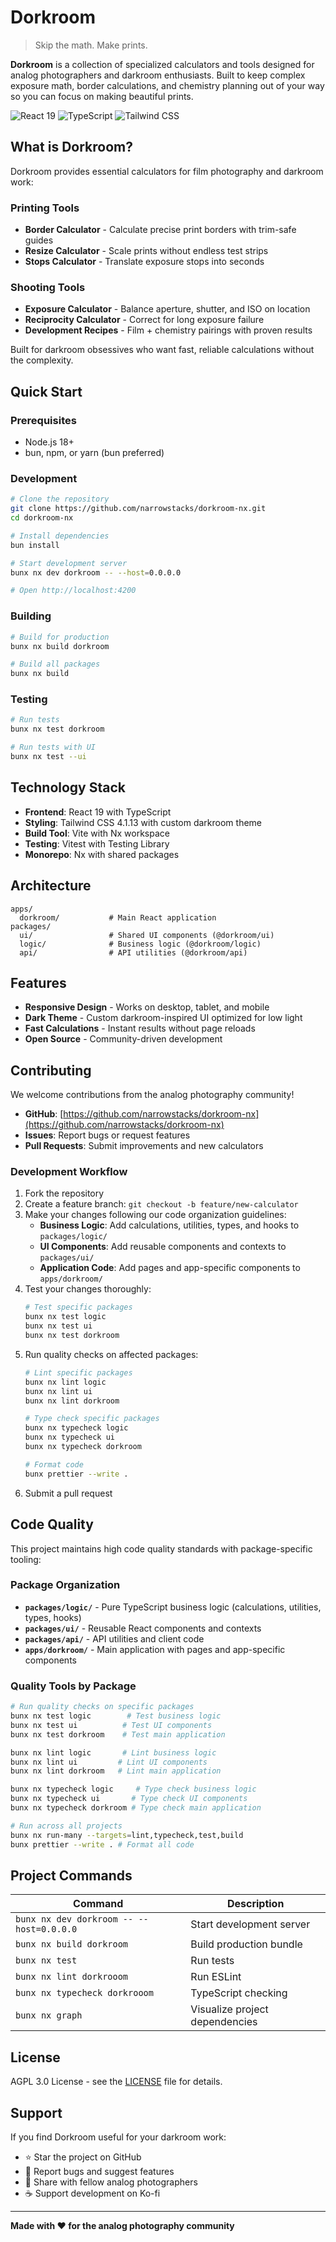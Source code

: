 # Dorkroom

> Skip the math. Make prints.

**Dorkroom** is a collection of specialized calculators and tools designed for analog photographers and darkroom enthusiasts. Built to keep complex exposure math, border calculations, and chemistry planning out of your way so you can focus on making beautiful prints.

![React 19](https://img.shields.io/badge/React-19-61DAFB) ![TypeScript](https://img.shields.io/badge/TypeScript-5.8-3178C6) ![Tailwind CSS](https://img.shields.io/badge/Tailwind-4.1.13-06B6D4)

## What is Dorkroom?

Dorkroom provides essential calculators for film photography and darkroom work:

### **Printing Tools**

- **Border Calculator** - Calculate precise print borders with trim-safe guides
- **Resize Calculator** - Scale prints without endless test strips
- **Stops Calculator** - Translate exposure stops into seconds

### **Shooting Tools**

- **Exposure Calculator** - Balance aperture, shutter, and ISO on location
- **Reciprocity Calculator** - Correct for long exposure failure
- **Development Recipes** - Film + chemistry pairings with proven results

Built for darkroom obsessives who want fast, reliable calculations without the complexity.

## Quick Start

### Prerequisites

- Node.js 18+
- bun, npm, or yarn (bun preferred)

### Development

```bash
# Clone the repository
git clone https://github.com/narrowstacks/dorkroom-nx.git
cd dorkroom-nx

# Install dependencies
bun install

# Start development server
bunx nx dev dorkroom -- --host=0.0.0.0

# Open http://localhost:4200
```

### Building

```bash
# Build for production
bunx nx build dorkroom

# Build all packages
bunx nx build
```

### Testing

```bash
# Run tests
bunx nx test dorkroom

# Run tests with UI
bunx nx test --ui
```

## Technology Stack

- **Frontend**: React 19 with TypeScript
- **Styling**: Tailwind CSS 4.1.13 with custom darkroom theme
- **Build Tool**: Vite with Nx workspace
- **Testing**: Vitest with Testing Library
- **Monorepo**: Nx with shared packages

## Architecture

```
apps/
  dorkroom/           # Main React application
packages/
  ui/                 # Shared UI components (@dorkroom/ui)
  logic/              # Business logic (@dorkroom/logic)
  api/                # API utilities (@dorkroom/api)
```

## Features

- **Responsive Design** - Works on desktop, tablet, and mobile
- **Dark Theme** - Custom darkroom-inspired UI optimized for low light
- **Fast Calculations** - Instant results without page reloads
- **Open Source** - Community-driven development

## Contributing

We welcome contributions from the analog photography community!

- **GitHub**: [https://github.com/narrowstacks/dorkroom-nx](https://github.com/narrowstacks/dorkroom-nx)
- **Issues**: Report bugs or request features
- **Pull Requests**: Submit improvements and new calculators

### Development Workflow

1. Fork the repository
2. Create a feature branch: `git checkout -b feature/new-calculator`
3. Make your changes following our code organization guidelines:
   - **Business Logic**: Add calculations, utilities, types, and hooks to `packages/logic/`
   - **UI Components**: Add reusable components and contexts to `packages/ui/`
   - **Application Code**: Add pages and app-specific components to `apps/dorkroom/`
4. Test your changes thoroughly:
   ```bash
   # Test specific packages
   bunx nx test logic
   bunx nx test ui
   bunx nx test dorkroom
   ```
5. Run quality checks on affected packages:
   ```bash
   # Lint specific packages
   bunx nx lint logic
   bunx nx lint ui
   bunx nx lint dorkroom
   
   # Type check specific packages
   bunx nx typecheck logic
   bunx nx typecheck ui
   bunx nx typecheck dorkroom
   
   # Format code
   bunx prettier --write .
   ```
6. Submit a pull request

## Code Quality

This project maintains high code quality standards with package-specific tooling:

### Package Organization

- **`packages/logic/`** - Pure TypeScript business logic (calculations, utilities, types, hooks)
- **`packages/ui/`** - Reusable React components and contexts  
- **`packages/api/`** - API utilities and client code
- **`apps/dorkroom/`** - Main application with pages and app-specific components

### Quality Tools by Package

```bash
# Run quality checks on specific packages
bunx nx test logic        # Test business logic
bunx nx test ui          # Test UI components  
bunx nx test dorkroom    # Test main application

bunx nx lint logic       # Lint business logic
bunx nx lint ui         # Lint UI components
bunx nx lint dorkroom   # Lint main application

bunx nx typecheck logic     # Type check business logic
bunx nx typecheck ui       # Type check UI components
bunx nx typecheck dorkroom # Type check main application

# Run across all projects
bunx nx run-many --targets=lint,typecheck,test,build
bunx prettier --write . # Format all code
```

## Project Commands

| Command                                  | Description                    |
| ---------------------------------------- | ------------------------------ |
| `bunx nx dev dorkroom -- --host=0.0.0.0` | Start development server       |
| `bunx nx build dorkroom`                 | Build production bundle        |
| `bunx nx test`                           | Run tests                      |
| `bunx nx lint dorkrooom`                 | Run ESLint                     |
| `bunx nx typecheck dorkrooom`            | TypeScript checking            |
| `bunx nx graph`                          | Visualize project dependencies |

## License

AGPL 3.0 License - see the [LICENSE](LICENSE) file for details.

## Support

If you find Dorkroom useful for your darkroom work:

- ⭐ Star the project on GitHub
- 🐛 Report bugs and suggest features
- 🔗 Share with fellow analog photographers
- ☕ Support development on Ko-fi

---

**Made with ❤️ for the analog photography community**
